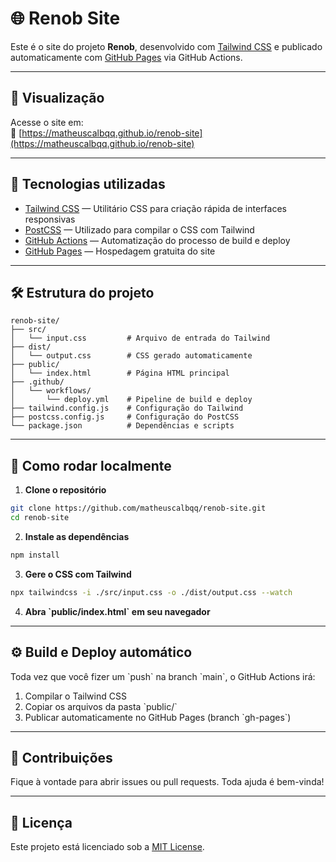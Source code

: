 # 🌐 Renob Site

Este é o site do projeto **Renob**, desenvolvido com [Tailwind CSS](https://tailwindcss.com/) e publicado automaticamente com [GitHub Pages](https://pages.github.com/) via GitHub Actions.

---

## 🚀 Visualização

Acesse o site em:  
🔗 [https://matheuscalbqq.github.io/renob-site](https://matheuscalbqq.github.io/renob-site)

---

## 🧱 Tecnologias utilizadas

- [Tailwind CSS](https://tailwindcss.com/) — Utilitário CSS para criação rápida de interfaces responsivas
- [PostCSS](https://postcss.org/) — Utilizado para compilar o CSS com Tailwind
- [GitHub Actions](https://github.com/features/actions) — Automatização do processo de build e deploy
- [GitHub Pages](https://pages.github.com/) — Hospedagem gratuita do site

---

## 🛠️ Estrutura do projeto

```
renob-site/
├── src/
│   └── input.css         # Arquivo de entrada do Tailwind
├── dist/
│   └── output.css        # CSS gerado automaticamente
├── public/
│   └── index.html        # Página HTML principal
├── .github/
│   └── workflows/
│       └── deploy.yml    # Pipeline de build e deploy
├── tailwind.config.js    # Configuração do Tailwind
├── postcss.config.js     # Configuração do PostCSS
└── package.json          # Dependências e scripts
```

---

## 🧪 Como rodar localmente

1. **Clone o repositório**

```bash
git clone https://github.com/matheuscalbqq/renob-site.git
cd renob-site
```

2. **Instale as dependências**

```bash
npm install
```

3. **Gere o CSS com Tailwind**

```bash
npx tailwindcss -i ./src/input.css -o ./dist/output.css --watch
```

4. **Abra \`public/index.html\` em seu navegador**

---

## ⚙️ Build e Deploy automático

Toda vez que você fizer um \`push\` na branch \`main\`, o GitHub Actions irá:

1. Compilar o Tailwind CSS
2. Copiar os arquivos da pasta \`public/\`
3. Publicar automaticamente no GitHub Pages (branch \`gh-pages\`)

---

## 🤝 Contribuições

Fique à vontade para abrir issues ou pull requests. Toda ajuda é bem-vinda!

---

## 📄 Licença

Este projeto está licenciado sob a [MIT License](LICENSE).

